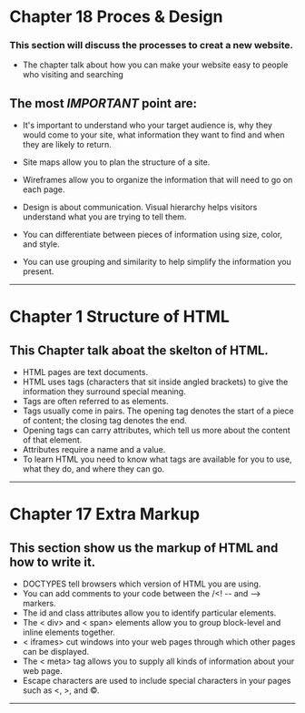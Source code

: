# Chapter 18 Proces & Design
### This section will discuss the processes to creat a new website. 
 * The chapter talk about how you can make your website easy to people who visiting and searching

## The most *IMPORTANT* point are:
 * It's important to understand who your target audience
is, why they would come to your site, what information
they want to find and when they are likely to return.

  * Site maps allow you to plan the structure of a site.
  * Wireframes allow you to organize the information that
will need to go on each page.
  * Design is about communication. Visual hierarchy helps
visitors understand what you are trying to tell them.
  * You can differentiate between pieces of information
using size, color, and style.
  * You can use grouping and similarity to help simplify
the information you present.
------------
# Chapter 1 Structure of HTML
## This Chapter talk aboat the skelton of HTML.
 * HTML pages are text documents.
 * HTML uses tags (characters that sit inside angled
brackets) to give the information they surround special
meaning.
 * Tags are often referred to as elements.
 * Tags usually come in pairs. The opening tag denotes
the start of a piece of content; the closing tag denotes
the end.
 * Opening tags can carry attributes, which tell us more
about the content of that element.
 * Attributes require a name and a value.
 * To learn HTML you need to know what tags are
available for you to use, what they do, and where they
can go.
-----------
# Chapter 17 Extra Markup
## This section show us the markup of HTML and how to write it.
 * DOCTYPES tell browsers which version of HTML you
are using.
 * You can add comments to your code between the
/<! -- and --> markers.
 * The id and class attributes allow you to identify
particular elements.
 * The < div> and < span> elements allow you to group
block-level and inline elements together.
* < iframes> cut windows into your web pages through
which other pages can be displayed.
 * The < meta> tag allows you to supply all kinds of
information about your web page.
 * Escape characters are used to include special
characters in your pages such as <, >, and ©.
---------
